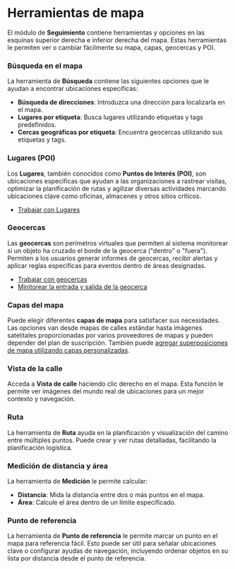 # Herramientas de mapa

El módulo de **Seguimiento** contiene herramientas y opciones en las esquinas superior derecha e inferior derecha del mapa. Estas herramientas le permiten ver o cambiar fácilmente su mapa, capas, geocercas y POI.

### Búsqueda en el mapa

La herramienta de **Búsqueda** contiene las siguientes opciones que le ayudan a encontrar ubicaciones específicas:

* **Búsqueda de direcciones**: Introduzca una dirección para localizarla en el mapa.
* **Lugares por etiqueta**: Busca lugares utilizando etiquetas y tags predefinidos.
* **Cercas geográficas por etiqueta**: Encuentra geocercas utilizando sus etiquetas y tags.

### Lugares (POI) <a href="#lugares-poi" id="lugares-poi"></a>

Los **Lugares**, también conocidos como **Puntos de Interés (POI)**, son ubicaciones específicas que ayudan a las organizaciones a rastrear visitas, optimizar la planificación de rutas y agilizar diversas actividades marcando ubicaciones clave como oficinas, almacenes y otros sitios críticos.

* [Trabajar con Lugares](lugares.md)

### Geocercas

Las **geocercas** son perímetros virtuales que permiten al sistema monitorear si un objeto ha cruzado el borde de la geocerca ("dentro" o "fuera"). Permiten a los usuarios generar informes de geocercas, recibir alertas y aplicar reglas específicas para eventos dentro de áreas designadas.

* [Trabajar con geocercas](geocercas.md)
* [Minitorear la entrada y salida de la geocerca](../../../guia-del-usuario/reglas-y-alertas/control-de-movimientos/geocerca-de-entrada-o-salida.md)

### Capas del mapa <a href="#capas-del-mapa" id="capas-del-mapa"></a>

Puede elegir diferentes **capas de mapa** para satisfacer sus necesidades. Las opciones van desde mapas de calles estándar hasta imágenes satelitales proporcionadas por varios proveedores de mapas y pueden depender del plan de suscripción. También puede [agregar superposiciones de mapa utilizando capas personalizadas](capas.md).

### Vista de la calle

Acceda a **Vista de calle** haciendo clic derecho en el mapa. Esta función le permite ver imágenes del mundo real de ubicaciones para un mejor contexto y navegación.

### Ruta

La herramienta de **Ruta** ayuda en la planificación y visualización del camino entre múltiples puntos. Puede crear y ver rutas detalladas, facilitando la planificación logística.

### Medición de distancia y área <a href="#medicion-de-distancia-y-area" id="medicion-de-distancia-y-area"></a>

La herramienta de **Medición** le permite calcular:

* **Distancia**: Mida la distancia entre dos o más puntos en el mapa.
* **Área**: Calcule el área dentro de un límite especificado.

### Punto de referencia <a href="#punto-de-referencia" id="punto-de-referencia"></a>

La herramienta de **Punto de referencia** le permite marcar un punto en el mapa para referencia fácil. Esto puede ser útil para señalar ubicaciones clave o configurar ayudas de navegación, incluyendo ordenar objetos en su lista por distancia desde el punto de referencia.
